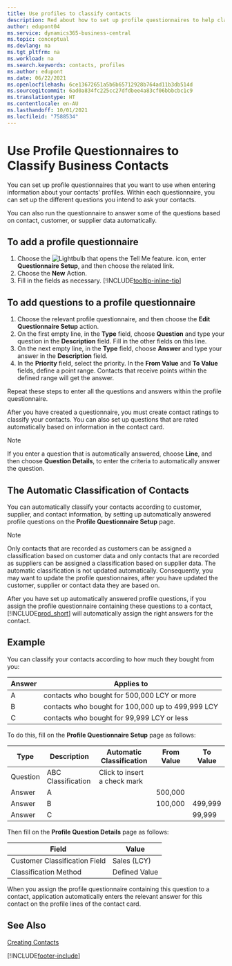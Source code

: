 ```yaml
---
title: Use profiles to classify contacts
description: Red about how to set up profile questionnaires to help classify your business contacts' profiles.
author: edupont04
ms.service: dynamics365-business-central
ms.topic: conceptual
ms.devlang: na
ms.tgt_pltfrm: na
ms.workload: na
ms.search.keywords: contacts, profiles
ms.author: edupont
ms.date: 06/22/2021
ms.openlocfilehash: 6ce13672651a5b6b65712928b764ad11b3db514d
ms.sourcegitcommit: 6ad0a834fc225cc27dfdbee4a83cf06bbbcbc1c9
ms.translationtype: HT
ms.contentlocale: en-AU
ms.lasthandoff: 10/01/2021
ms.locfileid: "7588534"
---
```

# <a name="use-profile-questionnaires-to-classify-business-contacts"></a>Use Profile Questionnaires to Classify Business Contacts
You can set up profile questionnaires that you want to use when entering information about your contacts' profiles. Within each questionnaire, you can set up the different questions you intend to ask your contacts.  

You can also run the questionnaire to answer some of the questions based on contact, customer, or supplier data automatically.  

## <a name="to-add-a-profile-questionnaire"></a>To add a profile questionnaire
1.  Choose the ![Lightbulb that opens the Tell Me feature.](media/ui-search/search_small.png "Tell me what you want to do") icon, enter **Questionnaire Setup**, and then choose the related link.  
2.  Choose the **New** Action.  
3.  Fill in the fields as necessary. [!INCLUDE[tooltip-inline-tip](includes/tooltip-inline-tip_md.md)]  

## <a name="to-add-questions-to-a-profile-questionnaire"></a>To add questions to a profile questionnaire
1.  Choose the relevant profile questionnaire, and then choose the **Edit Questionnaire Setup** action.  
2.  On the first empty line, in the **Type** field, choose **Question** and type your question in the **Description** field. Fill in the other fields on this line.  
3.  On the next empty line, in the **Type** field, choose **Answer** and type your answer in the **Description** field.  
4.  In the **Priority** field, select the priority. In the **From Value** and **To Value** fields, define a point range. Contacts that receive points within the defined range will get the answer.  

Repeat these steps to enter all the questions and answers within the profile questionnaire.

After you have created a questionnaire, you must create contact ratings to classify your contacts. You can also set up questions that are rated automatically based on information in the contact card.  

> [!NOTE]
> If you enter a question that is automatically answered, choose <STRONG>Line</STRONG>, and then choose <STRONG>Question Details</STRONG>, to enter the criteria to automatically answer the question.

## <a name="the-automatic-classification-of-contacts"></a>The Automatic Classification of Contacts
You can automatically classify your contacts according to customer, supplier, and contact information, by setting up automatically answered profile questions on the **Profile Questionnaire Setup** page.  

> [!NOTE]
> Only contacts that are recorded as customers can be assigned a classification based on customer data and only contacts that are recorded as suppliers can be assigned a classification based on supplier data. The automatic classification is not updated automatically. Consequently, you may want to update the profile questionnaires, after you have updated the customer, supplier or contact data they are based on.  

After you have set up automatically answered profile questions, if you assign the profile questionnaire containing these questions to a contact, [!INCLUDE[prod_short](includes/prod_short.md)] will automatically assign the right answers for the contact.  

## <a name="example"></a>Example

You can classify your contacts according to how much they bought from you:

|Answer|Applies to|
|--- |--- |
|A|contacts who bought for 500,000 LCY or more|
|B|contacts who bought for 100,000 up to 499,999 LCY|
|C|contacts who bought for 99,999 LCY or less|

To do this, fill on the **Profile Questionnaire Setup** page as follows:

| Type     | Description        | Automatic Classification     | From Value | To Value |
|----------|--------------------|------------------------------|------------|----------|
| Question | ABC Classification | Click to insert a check mark |            |          |
| Answer   | A                  |                              | 500,000    |          |
| Answer   | B                  |                              | 100,000    | 499,999  |
| Answer   | C                  |                              |            | 99,999   |

Then fill on the **Profile Question Details** page as follows:

| Field                         | Value         |
|-------------------------------|---------------|
| Customer Classification Field | Sales (LCY)   |
| Classification Method         | Defined Value |

When you assign the profile questionnaire containing this question to a contact, application automatically enters the relevant answer for this contact on the profile lines of the contact card.

## <a name="see-also"></a>See Also

[Creating Contacts](marketing-create-contact-companies.md)  


[!INCLUDE[footer-include](includes/footer-banner.md)]